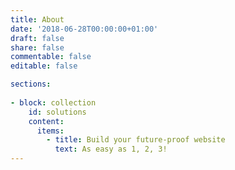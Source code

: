 ```yaml
---
title: About
date: '2018-06-28T00:00:00+01:00'
draft: false
share: false
commentable: false
editable: false

sections:
  
- block: collection
    id: solutions
    content:
      items:
        - title: Build your future-proof website
          text: As easy as 1, 2, 3!
---
```

